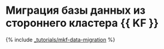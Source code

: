 # Миграция базы данных из стороннего кластера {{ KF }}


{% include [_tutorials/mkf-data-migration](../../_tutorials/dataplatform/mkf-data-migration.md) %}
